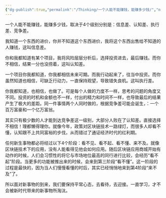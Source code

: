 ```yaml
---
{"dg-publish":true,"permalink":"/Thinking/一个人能不能赚钱，能赚多少钱/","noteIcon":"","created":"2024-05-22T16:17:54.161+08:00"}
---
```


一个人能不能赚钱，能赚多少钱，取决于4个级别分别是：信息差、认知差、执行差、竞争差。

我知道一个东西的进价，你并不知道这个东西进价，我将这个东西出售给不知道的人赚钱，这叫信息差。
        
你和我都知道有某个项目，我将风险层层分析后，选择投资进去，最后赚钱。而你不相信，结果一分也没捞着，这叫认知差。
        
一个项目你我都知道，你我都相信未来可期。而我行动起来了，往当中投资。而你虽然知道也相信，可缺乏行动力，一直保持观望，导致错失良机。这叫执行差。
        
你我都知道，也相信，也做了。可是每个人做的力度不一样，思考的问题的角度又不同。投资的时机和金额也不一样，付出的精力和时间不一样，也导致最后的结果产生了极大的差距。同一件事情两个人同时做的，根据竞争差可能会诞生，：一个百万富豪和一个亿万富翁。

其实只有极少数的人才能到达竞争差这一级别，大部分人败在了认知差。直接选择不相信！理都懒得理你。就像今年，政策对区块链技术一路绿灯，而很多人却看不懂，认知跟不上共同富裕的步伐，从而错过了通证经济时代的红利期。
        
任何新生事物都必将经过以下4个阶段：看不见、看不起、看不懂、来不及。就像区块链技术下的应用，没有人能看得见他会如何应用。随后区块链应用商城开始有动作的时候，人们会习惯性的将它与市场地位最高的同行进行比较，会经历“看不起”阶段。当更多的功能被推出来的时候，会来到第三阶段“看不懂”。这一阶段的过程是最快的，因为当人们慢慢看懂的时后，其实已经悄悄地来到第4阶段“来不及”了。
        
所以面对新事物的到来，我们要保持平常心态，去看待，去迎接。一直学习，才不会被新时代带来的新事物所淘汰。

